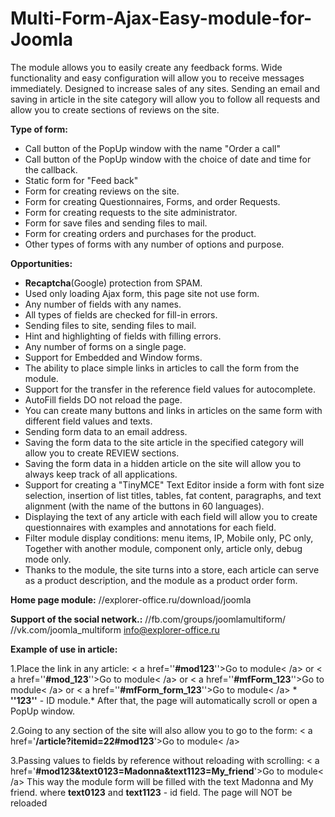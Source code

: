 # Multi-Form-Ajax-Easy-module-for-Joomla


The module allows you to easily create any feedback forms. Wide functionality and easy configuration will allow you to receive messages immediately.
Designed to increase sales of any sites. Sending an email and saving in article in the site category will allow you to follow all requests and allow you to create sections of reviews on the site.

**Type of form:**
- Call button of the PopUp window with the name "Order a call"
- Call button of the PopUp window with the choice of date and time for the callback.
- Static form for "Feed back"
- Form for creating reviews on the site.
- Form for creating Questionnaires, Forms, and order Requests.
- Form for creating requests to the site administrator.
- Form for save files and sending files to mail.
- Form for creating orders and purchases for the product.
- Other types of forms with any number of options and purpose.

**Opportunities:**
* **Recaptcha**(Google) protection from SPAM.
* Used only loading Ajax form, this page site not use form.
* Any number of fields with any names.
* All types of fields are checked for fill-in errors.
* Sending files to site, sending files to mail.
* Hint and highlighting of fields with filling errors.
* Any number of forms on a single page.
* Support for Embedded and Window forms.
* The ability to place simple links in articles to call the form from the module.
* Support for the transfer in the reference field values for autocomplete.
* AutoFill fields DO not reload the page.
* You can create many buttons and links in articles on the same form with different field values and texts.
* Sending form data to an email address.
* Saving the form data to the site article in the specified category will allow you to create REVIEW sections.
* Saving the form data in a hidden article on the site will allow you to always keep track of all applications.
* Support for creating a "TinyMCE" Text Editor inside a form with font size selection, insertion of list titles, tables, fat content, paragraphs, and text alignment (with the name of the buttons in 60 languages).
* Displaying the text of any article with each field will allow you to create questionnaires with examples and annotations for each field.
* Filter module display conditions: menu items, IP, Mobile only, PC only, Together with another module, component only, article only, debug mode only.
* Thanks to the module, the site turns into a store, each article can serve as a product description, and the module as a product order form.

**Home page module:** 
 //explorer-office.ru/download/joomla 

**Support of the social network.:** 
//fb.com/groups/joomlamultiform/
//vk.com/joomla_multiform
info@explorer-office.ru

**Example of use in article:**

1.Place the link in any article: 
    < a  href=''**#mod123**''>Go to module< /a>  or
    < a  href=''**#mod_123**''>Go to module< /a>  or
    < a  href=''**#mfForm_123**''>Go to module< /a>  or
    < a  href=''**#mfForm_form_123**''>Go to module< /a> 
    * **''123''** - ID module.*
After that, the page will automatically scroll or open a PopUp window.

2.Going to any section of the site will also allow you to go to the form:
    < a  href='**/article?itemid=22#mod123**'>Go to module< /a> 

3.Passing values to fields by reference without reloading with scrolling:
    < a  href='**#mod123&text0123=Madonna&text1123=My_friend**'>Go to module< /a> 
This way the module form will be filled with the text Madonna and My friend. where **text0123** and **text1123** - id field.
The page will NOT be reloaded 


			
